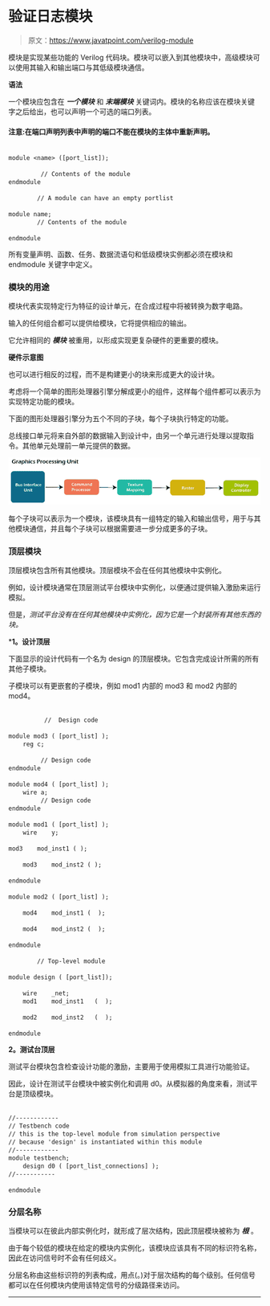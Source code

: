 # 验证日志模块

> 原文：<https://www.javatpoint.com/verilog-module>

模块是实现某些功能的 Verilog 代码块。模块可以嵌入到其他模块中，高级模块可以使用其输入和输出端口与其低级模块通信。

**语法**

一个模块应包含在 ***一个模块*** 和 ***末端模块*** 关键词内。模块的名称应该在模块关键字之后给出，也可以声明一个可选的端口列表。

#### 注意:在端口声明列表中声明的端口不能在模块的主体中重新声明。

```

module <name> ([port_list]);

         // Contents of the module
endmodule

        // A module can have an empty portlist

module name;
        // Contents of the module

endmodule

```

所有变量声明、函数、任务、数据流语句和低级模块实例都必须在模块和 endmodule 关键字中定义。

### 模块的用途

模块代表实现特定行为特征的设计单元，在合成过程中将被转换为数字电路。

输入的任何组合都可以提供给模块，它将提供相应的输出。

它允许相同的 ***模块*** 被重用，以形成实现更复杂硬件的更重要的模块。

**硬件示意图**

也可以进行相反的过程，而不是构建更小的块来形成更大的设计块。

考虑将一个简单的图形处理器引擎分解成更小的组件，这样每个组件都可以表示为实现特定功能的模块。

下面的图形处理器引擎分为五个不同的子块，每个子块执行特定的功能。

总线接口单元将来自外部的数据输入到设计中，由另一个单元进行处理以提取指令。其他单元处理前一单元提供的数据。

![Verilog Module](img/a30bfd0e0f6ade7d654e7727c84ae5df.png)

每个子块可以表示为一个模块，该模块具有一组特定的输入和输出信号，用于与其他模块通信，并且每个子块可以根据需要进一步分成更多的子块。

### 顶层模块

顶层模块包含所有其他模块。顶层模块不会在任何其他模块中实例化。

例如，设计模块通常在顶层测试平台模块中实例化，以便通过提供输入激励来运行模拟。

但是，*测试平台没有在任何其他模块中实例化，因为它是一个封装所有其他东西的块。*

 ***1。设计顶层**

下面显示的设计代码有一个名为 design 的顶层模块。它包含完成设计所需的所有其他子模块。

子模块可以有更嵌套的子模块，例如 mod1 内部的 mod3 和 mod2 内部的 mod4。

```

          //  Design code

module mod3 ( [port_list] );
	reg c;

         // Design code
endmodule

module mod4 ( [port_list] );
	wire a;
         // Design code
endmodule

module mod1 ( [port_list] );	 
	wire 	y;

mod3 	mod_inst1 ( ); 	 	

	mod3 	mod_inst2 ( );	 

endmodule

module mod2 ( [port_list] ); 	

	mod4 	mod_inst1 (  );		

	mod4 	mod_inst2 (  );

endmodule

        // Top-level module

module design ( [port_list]); 	

	wire 	_net;
	mod1 	mod_inst1 	(  ); 	

	mod2 	mod_inst2 	(  );

endmodule

```

**2。测试台顶层**

测试平台模块包含检查设计功能的激励，主要用于使用模拟工具进行功能验证。

因此，设计在测试平台模块中被实例化和调用 d0。从模拟器的角度来看，测试平台是顶级模块。

```

//------------
// Testbench code
// this is the top-level module from simulation perspective
// because 'design' is instantiated within this module
//------------
module testbench;
	design d0 ( [port_list_connections] );
//-----------

endmodule

```

### 分层名称

当模块可以在彼此内部实例化时，就形成了层次结构，因此顶层模块被称为 ***根*** 。

由于每个较低的模块在给定的模块内实例化，该模块应该具有不同的标识符名称，因此在访问信号时不会有任何歧义。

分层名称由这些标识符的列表构成，用点(。)对于层次结构的每个级别。任何信号都可以在任何模块内使用该特定信号的分级路径来访问。

* * **